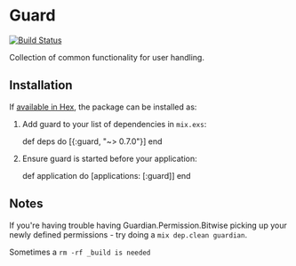# Guard

[![Build Status](https://travis-ci.com/Codenaut/guard.svg?branch=master)](https://travis-ci.com/Codenaut/guard)

Collection of common functionality for user handling.

## Installation

If [available in Hex](https://hex.pm/docs/publish), the package can be installed as:

  1. Add guard to your list of dependencies in `mix.exs`:

        def deps do
          [{:guard, "~> 0.7.0"}]
        end

  2. Ensure guard is started before your application:

        def application do
          [applications: [:guard]]
        end


## Notes

If you're having trouble having Guardian.Permission.Bitwise picking up your
newly defined permissions - try doing a `mix dep.clean guardian`.

Sometimes a `rm -rf _build is needed`
